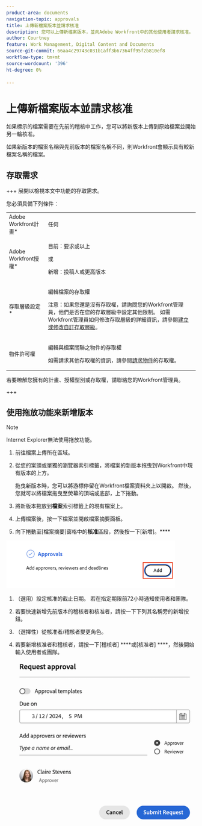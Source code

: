 ```yaml
---
product-area: documents
navigation-topic: approvals
title: 上傳新檔案版本並請求核准
description: 您可以上傳新檔案版本，並向Adobe Workfront中的其他使用者請求核准。
author: Courtney
feature: Work Management, Digital Content and Documents
source-git-commit: 66aa4c29743c031b1aff3b67364ff95f2b810ef8
workflow-type: tm+mt
source-wordcount: '396'
ht-degree: 0%

---
```



# 上傳新檔案版本並請求核准

如果標示的檔案需要在先前的稽核中工作，您可以將新版本上傳到原始檔案並開始另一輪核准。

如果新版本的檔案名稱與先前版本的檔案名稱不同，則Workfront會顯示具有較新檔案名稱的檔案。

## 存取需求

+++ 展開以檢視本文中功能的存取需求。

您必須具備下列條件：

<table style="table-layout:auto"> 
 <col> 
 </col> 
 <col> 
 </col> 
 <tbody> 
  <tr> 
   <td role="rowheader">Adobe Workfront計畫*</td> 
   <td> <p> 任何</p> </td> 
  </tr> 
  <tr> 
   <td role="rowheader">Adobe Workfront授權*</td> 
   <td> <p>目前：要求或以上</p>
   或
   <p>新增：投稿人或更高版本</p> </td> 
  </tr> 
  <tr data-mc-conditions=""> 
   <td role="rowheader">存取層級設定*</td> 
   <td> <p>編輯檔案的存取權</p> <p>注意：如果您還是沒有存取權，請詢問您的Workfront管理員，他們是否在您的存取層級中設定其他限制。 如需Workfront管理員如何修改存取層級的詳細資訊，請參閱<a href="/help/quicksilver/administration-and-setup/add-users/configure-and-grant-access/create-modify-access-levels.md" class="MCXref xref">建立或修改自訂存取層級</a>。</p> </td> 
  </tr> 
  <tr data-mc-conditions=""> 
   <td role="rowheader">物件許可權</td> 
   <td> <p>編輯與檔案關聯之物件的存取權</p> <p>如需請求其他存取權的資訊，請參閱<a href="/help/quicksilver/workfront-basics/grant-and-request-access-to-objects/grant-and-request-access-to-objects.md" class="MCXref xref">請求物件</a>的存取權。</p> </td> 
  </tr> 
 </tbody> 
</table>

若要瞭解您擁有的計畫、授權型別或存取權，請聯絡您的Workfront管理員。

+++

## 使用拖放功能來新增版本

>[!NOTE]
>
>Internet Explorer無法使用拖放功能。

1. 前往檔案上傳所在區域。
1. 從您的案頭或單獨的瀏覽器索引標籤，將檔案的新版本拖曳到Workfront中現有版本的上方。

   拖曳新版本時，您可以將游標停留在Workfront檔案資料夾上以開啟。 然後，您就可以將檔案拖曳至熒幕的頂端或底部，上下捲動。

1. 將新版本拖放到&#x200B;**檔案**&#x200B;索引標籤上的現有檔案上。

1. 上傳檔案後，按一下檔案並開啟檔案摘要面板。

1. 向下捲動至[檔案摘要]窗格中的&#x200B;**核准**&#x200B;區段，然後按一下[新增]。****

![](assets/doc-summary-add-approvers.png)

1. （選用）設定核准的截止日期。 若在指定期限前72小時通知使用者和團隊。

1. 若要快速新增先前版本的稽核者和核准者，請按一下下列其名稱旁的新增按鈕。
   <!--need screenshot when working-->

1. （選擇性）從核准者/稽核者變更角色。

1. 若要新增核准者和稽核者，請按一下[稽核者] ****&#x200B;或[核准者] ****，然後開始輸入使用者或團隊。

   ![](assets/add-approver-and-deadline.png)